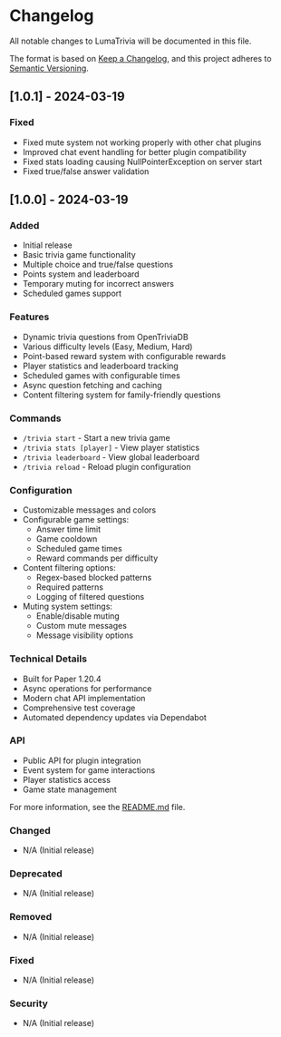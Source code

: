 # Changelog

All notable changes to LumaTrivia will be documented in this file.

The format is based on [Keep a Changelog](https://keepachangelog.com/en/1.0.0/),
and this project adheres to [Semantic Versioning](https://semver.org/spec/v2.0.0.html).

## [1.0.1] - 2024-03-19
### Fixed
- Fixed mute system not working properly with other chat plugins
- Improved chat event handling for better plugin compatibility
- Fixed stats loading causing NullPointerException on server start
- Fixed true/false answer validation

## [1.0.0] - 2024-03-19
### Added
- Initial release
- Basic trivia game functionality
- Multiple choice and true/false questions
- Points system and leaderboard
- Temporary muting for incorrect answers
- Scheduled games support

### Features
- Dynamic trivia questions from OpenTriviaDB
- Various difficulty levels (Easy, Medium, Hard)
- Point-based reward system with configurable rewards
- Player statistics and leaderboard tracking
- Scheduled games with configurable times
- Async question fetching and caching
- Content filtering system for family-friendly questions

### Commands
- `/trivia start` - Start a new trivia game
- `/trivia stats [player]` - View player statistics
- `/trivia leaderboard` - View global leaderboard
- `/trivia reload` - Reload plugin configuration

### Configuration
- Customizable messages and colors
- Configurable game settings:
  - Answer time limit
  - Game cooldown
  - Scheduled game times
  - Reward commands per difficulty
- Content filtering options:
  - Regex-based blocked patterns
  - Required patterns
  - Logging of filtered questions
- Muting system settings:
  - Enable/disable muting
  - Custom mute messages
  - Message visibility options

### Technical Details
- Built for Paper 1.20.4
- Async operations for performance
- Modern chat API implementation
- Comprehensive test coverage
- Automated dependency updates via Dependabot

### API
- Public API for plugin integration
- Event system for game interactions
- Player statistics access
- Game state management

For more information, see the [README.md](README.md) file.

### Changed
- N/A (Initial release)

### Deprecated
- N/A (Initial release)

### Removed
- N/A (Initial release)

### Fixed
- N/A (Initial release)

### Security
- N/A (Initial release) 